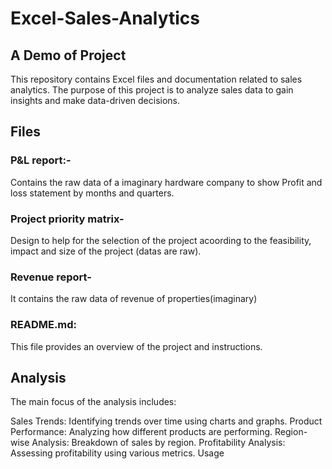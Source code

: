 # Excel-Sales-Analytics

## A Demo of Project

This repository contains Excel files and documentation related to sales analytics. The purpose of this project is to analyze sales data to gain insights and make data-driven decisions.

## Files
### P&L report:-
Contains the raw data of a imaginary hardware company to show Profit and loss statement by months and quarters.
### Project priority matrix-
Design to help for the selection of the project acoording to the feasibility, impact and size of the project (datas are raw).
### Revenue report-
It contains the raw data of revenue of properties(imaginary)
### README.md: 
This file provides an overview of the project and instructions.

## Analysis
The main focus of the analysis includes:

Sales Trends: Identifying trends over time using charts and graphs.
Product Performance: Analyzing how different products are performing.
Region-wise Analysis: Breakdown of sales by region.
Profitability Analysis: Assessing profitability using various metrics.
Usage

